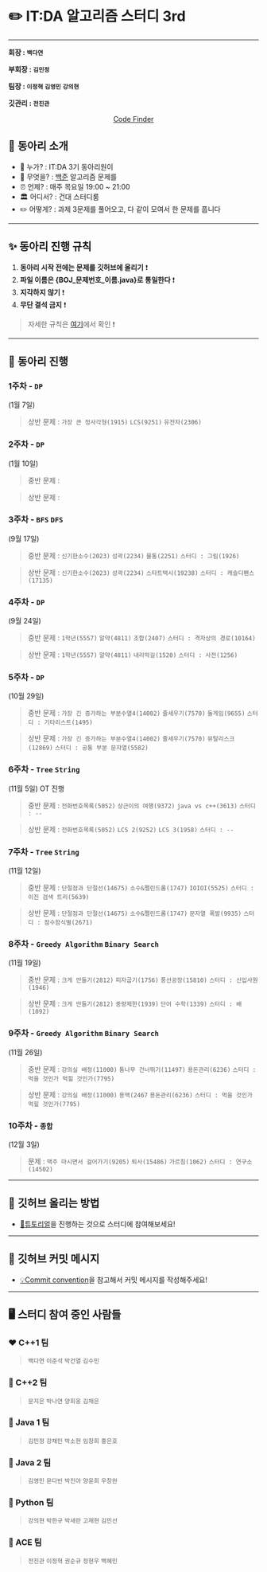 ✏️ IT:DA 알고리즘 스터디 3rd
====================================

---

**회장 : `백다연`**

**부회장 : `김민정`**

**팀장 : `이정혁` `김영민` `강의현`**

**깃관리 : `전진관`**

<div align = "center">

[Code Finder](https://rurril.github.io/IT-DA-3rd/)

</div>

## 🎯 동아리 소개

-	💁 누가? : IT:DA 3기 동아리원이
-	🐍 무엇을? : [백준](https://www.acmicpc.net/) 알고리즘 문제를
-	⏰ 언제? : 매주 목요일 19:00 ~ 21:00 
-   🏛 어디서? : 건대 스터디룸
-	✏️ 어떻게? : 과제 3문제를 풀어오고, 다 같이 모여서 한 문제를 풉니다 

---

## ✨ 동아리 진행 규칙

1. **동아리 시작 전에는 문제를 깃허브에 올리기** ❗️
2. **파일 이름은 {BOJ_문제번호_이름.java}로 통일한다** ❗️
3. **지각하지 않기** ❗️
4. **무단 결석 금지** ❗️
    
> 자세한 규칙은 [여기](files/markdown/rules.md)에서 확인 ❗️


---


## 📅 동아리 진행

### 1주차 - **`DP`**  

(1월 7일)

> 상반 문제 : `가장 큰 정사각형(1915)` `LCS(9251)` `유전자(2306)`

### 2주차 - **`DP`** 

(1월 10일) 

> 중반 문제 : 

> 상반 문제 : 

### 3주차 - **`BFS` `DFS`** 

(9월 17일) 

> 중반 문제 : `신기한소수(2023)` `성곽(2234)` `물통(2251)` `스터디 : 그림(1926)`

> 상반 문제 : `신기한소수(2023)` `성곽(2234)` `스타트택시(19238)` `스터디 : 캐슬디펜스(17135)`

### 4주차 - **`DP`** 

(9월 24일) 

> 중반 문제 : `1학년(5557)` `알약(4811)` `조합(2407)` `스터디 : 격자상의 경로(10164)`

> 상반 문제 : `1학년(5557)` `알약(4811)` `내리막길(1520)` `스터디 : 사전(1256)`

### 5주차 - **`DP`** 

(10월 29일) 

> 중반 문제 : `가장 긴 증가하는 부분수열4(14002)` `줄세우기(7570)` `돌게임(9655)` `스터디 : 기타리스트(1495)`

> 상반 문제 : `가장 긴 증가하는 부분수열4(14002)` `줄세우기(7570)` `뮤탈리스크(12869)` `스터디 : 공통 부분 문자열(5582)`

### 6주차 - **`Tree` `String`** 

(11월 5일) OT 진행


> 중반 문제 : `전화번호목록(5052)` `상근이의 여행(9372)` `java vs c++(3613)` `스터디 : --`

> 상반 문제 : `전화번호목록(5052)` `LCS 2(9252)` `LCS 3(1958)` `스터디 : --`


### 7주차 - **`Tree` `String`** 

(11월 12일) 

> 중반 문제 : `단절점과 단절선(14675)` `소수&펠린드롬(1747)` `IOIOI(5525)` `스터디 : 이진 검색 트리(5639)`

> 상반 문제 : `단절점과 단절선(14675)` `소수&펠린드롬(1747)` `문자열 폭발(9935)` `스터디 : 잠수함식별(2671)`
 
### 8주차 - **`Greedy Algorithm` `Binary Search`** 

(11월 19일)

> 중반 문제 : `크게 만들기(2812)` `피자굽기(1756)` `풍선공장(15810)` `스터디 : 신입사원(1946)`

> 상반 문제 : `크게 만들기(2812)` `중량제한(1939)` `단어 수학(1339)` `스터디 : 배(1092)`


### 9주차 - **`Greedy Algorithm` `Binary Search`** 

(11월 26일)

> 중반 문제 : `강의실 배정(11000)` `통나무 건너뛰기(11497)` `용돈관리(6236)` `스터디 : 먹을 것인가 먹힐 것인가(7795)`

> 상반 문제 : `강의실 배정(11000)` `용액(2467` `용돈관리(6236)` `스터디 : 먹을 것인가 먹힐 것인가(7795)`

### 10주차 - **`종합`** 

(12월 3일) 

> 문제 : `맥주 마시면서 걸어가기(9205)` `퇴사(15486)` `가르침(1062)` `스터디 : 연구소(14502)`






---


## 🙋 깃허브 올리는 방법

- [🐣튜토리얼](files/markdown/tutorial.md)을 진행하는 것으로 스터디에 참여해보세요!


--- 

## 📨 깃허브 커밋 메시지 

- [💡Commit convention](files/markdown/commitMessage.md)을 참고해서 커밋 메시지를 작성해주세요!


---

## 🖥 스터디 참여 중인 사람들

### ❤️ C++1 팀

> `백다연` `이준석` `박건열` `김수민`

### 🧡 C++2 팀

> `문지은` `박나연` `양희웅` `김채은`

### 💛 Java 1 팀

> `김민정` `강채민` `박소현` `임창희` `홍은호`

### 💚 Java 2 팀

> `김영민` `문다빈` `박진아` `양윤희` `우창완` 

### 💙 Python 팀

> `강의현` `박한규` `박새란` `고재현` `김민선`

### 💜 ACE 팀

> `전진관` `이정혁` `권순규` `정현우` `백혜민`



